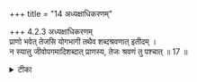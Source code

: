 +++
title = "14 अध्यक्षाधिकरणम्"

+++
4.2.3 अध्यक्षाधिकरणम्  
प्राणो भवेत् तेजसि योगभागी तथैव शब्दश्रवणात् इतीदम् ।  
न स्यात्तु जीवोपगमादिशब्दात् प्राणस्य, तेजः श्रवणं तु पश्चात् ॥ 17 ॥

<details><summary>टीका</summary>

4.2.3 अध्यक्षाधिकरणम् The prima facie view is : the श्रुति text states that when a person departs from here प्राण reaches the fire. This view is not correct. The text must be construed in this way. There are scriptural texts which state that at the time of death all the प्राण-s go to the soul. From this it is to be concluded that प्राण combined with the individual soul reaches fire. Notes : 1. छान्द् Up., VI.viii.6. 2. बृह् Up., IV.iii.38.
</details>

